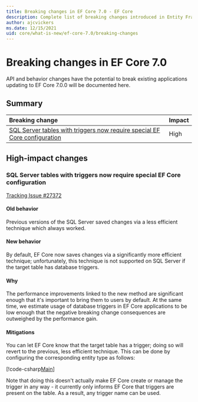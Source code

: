 ```yaml
---
title: Breaking changes in EF Core 7.0 - EF Core
description: Complete list of breaking changes introduced in Entity Framework Core 7.0
author: ajcvickers
ms.date: 12/15/2021
uid: core/what-is-new/ef-core-7.0/breaking-changes
---
```


# Breaking changes in EF Core 7.0

API and behavior changes have the potential to break existing applications updating to EF Core 7.0.0 will be documented here.

## Summary

| **Breaking change**                                                                                          | **Impact**  |
|:------------------------------------------------------------------------------------------------------------ | ----------- |
| [SQL Server tables with triggers now require special EF Core configuration](#sqlserver-tables-with-triggers) | High        |

## High-impact changes

<a name="sqlserver-tables-with-triggers"></a>

### SQL Server tables with triggers now require special EF Core configuration

[Tracking Issue #27372](https://github.com/dotnet/efcore/issues/27372)

#### Old behavior

Previous versions of the SQL Server saved changes via a less efficient technique which always worked.

#### New behavior

By default, EF Core now saves changes via a significantly more efficient technique; unfortunately, this technique is not supported on SQL Server if the target table has database triggers.

#### Why

The performance improvements linked to the new method are significant enough that it's important to bring them to users by default. At the same time, we estimate usage of database triggers in EF Core applications to be low enough that the negative breaking change consequences are outweighed by the performance gain.

#### Mitigations

You can let EF Core know that the target table has a trigger; doing so will revert to the previous, less efficient technique. This can be done by configuring the corresponding entity type as follows:

[!code-csharp[Main](../../../../samples/core/SqlServer/Misc/TriggersContext.cs?name=TriggerConfiguration&highlight=4)]

Note that doing this doesn't actually make EF Core create or manage the trigger in any way - it currently only informs EF Core that triggers are present on the table. As a result, any trigger name can be used.
